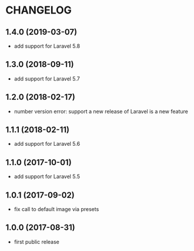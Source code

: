 CHANGELOG
=========

1.4.0 (2019-03-07)
------------------

- add support for Laravel 5.8


1.3.0 (2018-09-11)
------------------

- add support for Laravel 5.7


1.2.0 (2018-02-17)
------------------

- number version error: support a new release of Laravel is a new feature


1.1.1 (2018-02-11)
------------------

- add support for Laravel 5.6


1.1.0 (2017-10-01)
------------------

- add support for Laravel 5.5


1.0.1 (2017-09-02)
------------------

- fix call to default image via presets


1.0.0 (2017-08-31)
------------------

- first public release
